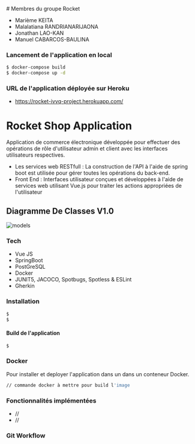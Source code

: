 # Membres du groupe Rocket
* Marième KEITA
* Malalatiana RANDRIANARIJAONA
* Jonathan LAO-KAN
* Manuel CABARCOS-BAULINA

### Lancement de l'application en local

```sh
$ docker-compose build
$ docker-compose up -d
```

### URL de l'application déployée sur Heroku
* <https://rocket-ivvq-project.herokuapp.com/>

# Rocket Shop Application
Application de commerce électronique développée pour effectuer des opérations de rôle d'utilisateur admin et client avec les interfaces utilisateurs respectives.

  - Les services web RESTfull : La construction de l'API à l'aide de spring boot est utilisée pour gérer toutes les opérations du back-end.
  - Front End : Interfaces utilisateur conçues et développées à l'aide de services web utilisant Vue.js pour traiter les actions appropriées de l'utilisateur

 ## Diagramme De Classes V1.0

 ![models](https://user-images.githubusercontent.com/55536171/79555437-e0eceb80-809f-11ea-9994-21374698a8c6.png)

### Tech

* Vue JS
* SpringBoot
* PostGreSQL
* Docker
* JUNIT5, JACOCO, Spotbugs, Spotless & ESLint
* Gherkin

### Installation

```sh
$
$
```

#### Build de l'application

```sh
$
```

### Docker
Pour installer et deployer l'application dans un dans un conteneur Docker.
```sh
// commande docker à mettre pour build l'image
```


### Fonctionnalités implémentées

 - //
 - //


### Git Workflow
